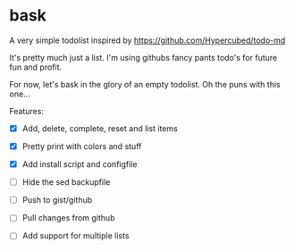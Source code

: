 # bask
A very simple todolist inspired by https://github.com/Hypercubed/todo-md

It's pretty much just a list. 
I'm using githubs fancy pants todo's for future fun and profit.

For now, let's bask in the glory of an empty todolist. 
Oh the puns with this one...

Features:
 - [X] Add, delete, complete, reset and list items
 - [X] Pretty print with colors and stuff
 - [X] Add install script and configfile
 - [ ] Hide the sed backupfile
 - [ ] Push to gist/github
 - [ ] Pull changes from github
 - [ ] Add support for multiple lists



